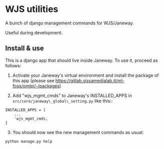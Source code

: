 # WJS utilities

A bunch of django management commands for WJS/Janeway.

Useful during development.


## Install & use

This is a django app that should live inside Janeway. To use it, proceed as follows:

1. Activate your Janeway's virtual environment and install the package
   of this app (please see
   https://gitlab.sissamedialab.it/ml-foss/omlpi/-/packages)

2. Add "wjs\_mgmt\_cmds" to Janeway's INSTALLED\_APPS in `src/core/janeway\_global\_setting.py` like this::
```
INSTALLED_APPS = [
    ...
    'wjs_mgmt_cmds,
]
```

3. You should now see the new management commands as usual:
```
python manage.py help
```
